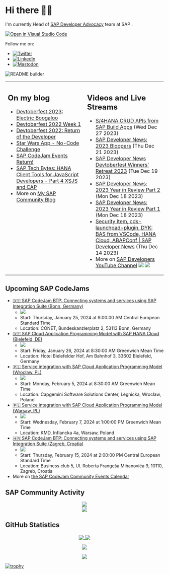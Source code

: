 
# Hi there 👋🏼

I'm currently Head of [SAP Developer Advocacy](https://developers.sap.com/developer-advocates.html) team at SAP .

[![Open in Visual Studio Code](https://img.shields.io/badge/Made%20for-VSCode-1f425f.svg)](https://github.dev/jung-thomas/jung-thomas)

Follow me on:
- <a href="https://twitter.com/thomas_jung"><img alt="Twitter" src="https://img.shields.io/badge/thomas_jung-%231DA1F2.svg?style=for-the-badge&logo=Twitter&logoColor=white"/></a>
- <a href="https://www.linkedin.com/in/thomasjungsap/"><img alt="LinkedIn" src="https://img.shields.io/badge/linkedin-%230077B5.svg?style=for-the-badge&logo=linkedin&logoColor=white"/></a>
- <a rel="me" href="https://mastodon.cloud/@thomas_jung"><img alt="Mastodon" src="https://img.shields.io/mastodon/follow/109262551990174478?domain=https%3A%2F%2Fmastodon.cloud%2F&style=social"/></a>

![README builder](https://github.com/jung-thomas/jung-thomas/workflows/README%20builder/badge.svg)

<table><tr><td valign="top" width="50%">
 
## On my blog
- [Devtoberfest 2023: Electric Boogaloo](https://blogs.sap.com/?p=1824721) 
- [Devtoberfest 2022 Week 1](https://blogs.sap.com/?p=1618235) 
- [Devtoberfest 2022: Return of the Developer](https://blogs.sap.com/?p=1598237) 
- [Star Wars App - No-Code Challenge](https://blogs.sap.com/?p=1543686) 
- [SAP CodeJam Events Return!](https://blogs.sap.com/?p=1539697) 
- [SAP Tech Bytes: HANA Client Tools for JavaScript Developers - Part 4 XSJS and CAP](https://blogs.sap.com/?p=1519898) 
- More on [My SAP Community Blog](https://people.sap.com/thomas.jung#content:blogposts)
</td>
  
<td valign="top" width="50%">
  
## Videos and Live Streams
- [S/4HANA CRUD APIs from SAP Build Apps](https://www.youtube.com/watch?v=ISRYkrYrsqQ) (Wed Dec 27 2023)
- [SAP Developer News: 2023 Bloopers](https://www.youtube.com/watch?v=dUu7ETm0u4A) (Thu Dec 21 2023)
- [SAP Developer News Devtoberfest Winners' Retreat 2023](https://www.youtube.com/watch?v=VBGq8TyFpN8) (Tue Dec 19 2023)
- [SAP Developer News: 2023 Year in Review Part 2](https://www.youtube.com/watch?v=b4sp02oMgt8) (Mon Dec 18 2023)
- [SAP Developer News: 2023 Year in Review Part 1](https://www.youtube.com/watch?v=67E5OxyUvpo) (Mon Dec 18 2023)
- [Security Item, cds-launchpad-plugin, DYK: BAS from VSCode, HANA Cloud, ABAPConf | SAP Developer News](https://www.youtube.com/watch?v=CfH9L03WUCg) (Thu Dec 14 2023)
- More on [SAP Developers YouTube Channel](https://www.youtube.com/channel/UCNfmelKDrvRmjYwSi9yvrMg) ![](https://img.shields.io/youtube/channel/views/UCNfmelKDrvRmjYwSi9yvrMg) ![](https://img.shields.io/youtube/channel/subscribers/UCNfmelKDrvRmjYwSi9yvrMg)
</td></tr></table>

## Upcoming SAP CodeJams
- [🇩🇪 SAP CodeJam BTP: Connecting systems and services using SAP Integration Suite (Bonn, Germany)](https://groups.community.sap.com/t5/sap-codejam/sap-codejam-btp-connecting-systems-and-services-using-sap-integration-suite/ev-p/290525)
  - <img src="https://groups.community.sap.com/t5/image/serverpage/image-id/45559i09C35E9742FB0F67/image-size/thumb?v=v2&px=150" />
  - Start: Thursday, January 25, 2024 at 9:00:00 AM Central European Standard Time
  - Location: CONET, Bundeskanzlerplatz 2, 53113 Bonn, Germany
- [🇩🇪 SAP Cloud Application Programming Model with SAP HANA Cloud (Bielefeld, DE)](https://groups.community.sap.com/t5/sap-codejam/sap-cloud-application-programming-model-with-sap-hana-cloud-bielefeld-de/ev-p/308214)
  - <img src="https://groups.community.sap.com/t5/image/serverpage/image-id/51509i79202E54F8856CFD/image-size/thumb?v=v2&px=150" />
  - Start: Friday, January 26, 2024 at 8:30:00 AM Greenwich Mean Time
  - Location: Hotel Bielefelder Hof, Am Bahnhof 3, 33602 Bielefeld, Germany
- [🇵🇱 Service integration with SAP Cloud Application Programming Model (Wrocław, PL)](https://groups.community.sap.com/t5/sap-codejam/service-integration-with-sap-cloud-application-programming-model-wroc%C5%82aw-pl/ev-p/308290)
  - <img src="https://groups.community.sap.com/t5/image/serverpage/image-id/51533i8132855E3332298E/image-size/thumb?v=v2&px=150" />
  - Start: Monday, February 5, 2024 at 8:30:00 AM Greenwich Mean Time
  - Location: Capgemini Software Solutions Center, Legnicka, Wrocław, Poland
- [🇵🇱 Service integration with SAP Cloud Application Programming Model (Warsaw, PL)](https://groups.community.sap.com/t5/sap-codejam/service-integration-with-sap-cloud-application-programming-model-warsaw-pl/ev-p/308270)
  - <img src="https://groups.community.sap.com/t5/image/serverpage/image-id/51524i8560ADAE507701B9/image-size/thumb?v=v2&px=150" />
  - Start: Wednesday, February 7, 2024 at 1:00:00 PM Greenwich Mean Time
  - Location: KMD, Inflancka 4a, Warsaw, Poland
- [🇭🇷 SAP CodeJam BTP: Connecting systems and services using SAP Integration Suite (Zagreb, Croatia)](https://groups.community.sap.com/t5/sap-codejam/sap-codejam-btp-connecting-systems-and-services-using-sap-integration-suite/ev-p/296103)
  - <img src="https://groups.community.sap.com/t5/image/serverpage/image-id/45559i09C35E9742FB0F67/image-size/thumb?v=v2&px=150" />
  - Start: Thursday, February 15, 2024 at 2:00:00 PM Central European Standard Time
  - Location: Business club 5, Ul. Roberta Frangeša Mihanovića 9, 10110, Zagreb, Croatia
- More on [the SAP CodeJam Community Events Calendar](https://groups.community.sap.com/t5/sap-codejam/eb-p/codejam-events)

## SAP Community Activity
<p align = "center">
<a href="https://people.sap.com/thomas.jung#overview">
  <img align="center" src="https://devrel-tools-prod-scn-badges-srv.cfapps.eu10.hana.ondemand.com/activity/thomas.jung" />
</a>
</br>
<a href="https://people.sap.com/thomas.jung#reputation">
  <img align="center" src="https://devrel-tools-prod-scn-badges-srv.cfapps.eu10.hana.ondemand.com/showcaseBadges/thomas.jung?test=2" />
</a>
</p>

## GitHub Statistics
<p align = "center">
<a href="https://github.com/anuraghazra/github-readme-stats">
  <img align="center" src="https://github-readme-stats.vercel.app/api?username=jung-thomas&count_private=true&show_icons=true&theme=dark&line_height=27" />
</a>
<a href="https://github.com/anuraghazra/github-readme-stats">
  <img align="center" src="https://github-readme-stats.vercel.app/api/top-langs/?username=jung-thomas&show_icons=true&theme=dark" />
</a>
</p>

<p align = "center">
 <img  src="https://github-readme-streak-stats.herokuapp.com/?user=jung-thomas&show_icons=true&locale=en&layout=compact&theme=dark&line_height=0" />
</p> 

<p align = "center">
 <img src="https://activity-graph.herokuapp.com/graph?username=jung-thomas&theme=redical">
</p> 

[![trophy](https://github-profile-trophy.vercel.app/?username=jung-thomas&theme=onedark)](https://github.com/ryo-ma/github-profile-trophy)


